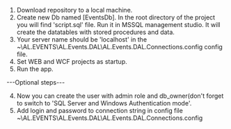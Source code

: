 1. Download repository to a local machine.
2. Create new Db named [EventsDb]. In the root directory of the project you will find 'script.sql' file. Run it in MSSQL management studio. It will create the datatables with stored procedures and data.
3. Your server name should be 'localhost' in the ~\AL.EVENTS\AL.Events.DAL\AL.Events.DAL.Connections.config config file.
4. Set WEB and WCF projects as startup.
5. Run the app.

---Optional steps---

4. Now you can create the user with admin role and db_owner(don't forget to switch to 'SQL Server and Windows Authentication mode'.
5. Add login and password to connection string in config file ~\AL.EVENTS\AL.Events.DAL\AL.Events.DAL.Connections.config
